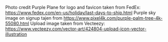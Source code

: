 Photo credit
Purple Plane for logo and favicon taken from FedEx: https://www.fedex.com/en-us/holiday/last-days-to-ship.html 
Purple sky image on signup tajen from https://www.pixel4k.com/purple-palm-tree-4k-55080.html 
Upload image taken from Vecteezy: https://www.vecteezy.com/vector-art/424804-upload-icon-vector-illustration 